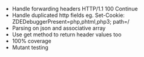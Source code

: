 - Handle forwarding headers HTTP/1.1 100 Continue
- Handle duplicated http fields eg. Set-Cookie: ZDEDebuggerPresent=php,phtml,php3; path=/
- Parsing on json and associative array
- Use get method to return header values too
- 100% coverage
- Mutant testing